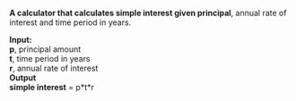 **A calculator that calculates simple interest given principal**, annual rate of interest and time period in years.  

**Input:**  
    **p**, principal amount  
    **t**, time period in years  
    **r**, annual rate of interest  
**Output**  
    **simple interest** = p\*t\*r
